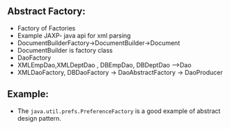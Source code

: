 Abstract Factory:
-----------------
- Factory of Factories
- Example JAXP- java api for xml parsing
- DocumentBuilderFactory->DocumentBuilder->Document
- DocumentBuilder is factory class
- DaoFactory
- XMLEmpDao,XMLDeptDao , DBEmpDao, DBDeptDao -->Dao
- XMLDaoFactory, DBDaoFactory -> DaoAbstractFactory -> DaoProducer

Example:
--------
- The `java.util.prefs.PreferenceFactory` is a good example of abstract design pattern.



